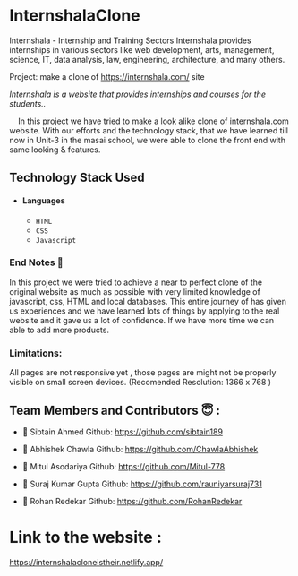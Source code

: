 # InternshalaClone
Internshala - Internship and Training Sectors Internshala provides internships in various sectors like web development, arts, management, science, IT, data analysis, law, engineering, architecture, and many others.

Project: make a clone of https://internshala.com/ site

*Internshala is a website that provides internships and courses for the students..*

&nbsp;&nbsp;&nbsp;&#160;In this project we have tried to make a look alike clone of internshala.com website. With our efforts and the technology stack, that we have learned till now in Unit-3 in the masai school, we were able to clone the front end with same looking & features.



## Technology Stack Used

- #### Languages
  - `HTML`
  - `CSS`
  - `Javascript`

### End Notes 📑
In this project we were tried to achieve a near to perfect clone of the original website as much as possible with very limited knowledge of javascript, css, HTML and local databases. This entire journey of has given us experiences and we have learned lots of things by applying to the real website and it gave us a lot of confidence. If we have more time we can able to add more products.

### Limitations:
All pages are not responsive yet , those pages are might not be properly visible on small screen devices.
(Recomended Resolution: 1366 x 768 )

## Team Members and Contributors 😇 :

- 👤 Sibtain Ahmed
  Github: https://github.com/sibtain189
  
- 👤 Abhishek Chawla
  Github: https://github.com/ChawlaAbhishek
  
- 👤 Mitul Asodariya
  Github: https://github.com/Mitul-778
  
- 👤 Suraj Kumar Gupta
  Github: https://github.com/rauniyarsuraj731
  
- 👤 Rohan Redekar
  Github: https://github.com/RohanRedekar


# Link to the website : 
https://internshalacloneistheir.netlify.app/


